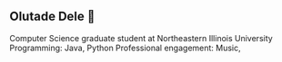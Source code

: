 ## Olutade Dele 👋

Computer Science graduate student at Northeastern Illinois University
  Programming: Java, Python
Professional engagement: Music,
  

<!--
**Tadely/Tadely** is a ✨ _special_ ✨ repository because its `README.md` (this file) appears on your GitHub profile.

- 🔭 I’m currently Working on Masters in Computer Science, learning Java Programming.
- 👯 I’m looking to collaborate on 
- 🤔 I’m looking for help with ...
- 💬 Ask me about ...
- 📫 How to reach me: ...
- 😄 Pronouns: ...
- ⚡ Fun fact: ...
-->
